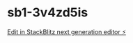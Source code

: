 # sb1-3v4zd5is

[Edit in StackBlitz next generation editor ⚡️](https://stackblitz.com/~/github.com/Ritwik-28/sb1-3v4zd5is)